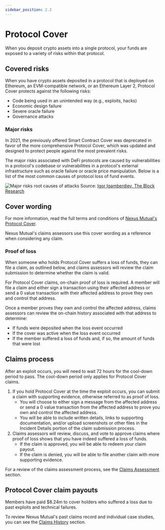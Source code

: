 ```yaml
---
sidebar_position: 2.3
---
```


# Protocol Cover

When you deposit crypto assets into a single protocol, your funds are exposed to a variety of risks within that protocol.

## Covered risks

When you have crypto assets deposited in a protocol that is deployed on Ethereum, an EVM-compatible network, or an Ethereum Layer 2, Protocol Cover protects against the following risks:
* Code being used in an unintended way (e.g., exploits, hacks)
* Economic design failure
* Severe oracle failure
* Governance attacks

### Major risks

In 2021, the previously offered Smart Contract Cover was deprecated in favor of the more comprehensive Protocol Cover, which was updated and designed to protect people against the most prevalent risks.

The major risks associated with DeFi protocols are caused by vulnerabilities in a protocol's codebase or vulnerabilities in a protocol's external infrastructure such as oracle failure or oracle price manipulation. Below is a list of the most common causes of protocol loss of fund events.

![Major risks root causes of attacks](pathname:///img/MajorRisks-Table.png)
Source: [Igor Igamberdiev, The Block Research](https://twitter.com/FrankResearcher/status/1395363410691428359)

## Cover wording

For more information, read the full terms and conditions of [Nexus Mutual's Protocol Cover](https://nexusmutual.io/pages/ProtocolCoverv1.0.pdf).

Nexus Mutual's claims assessors use this cover wording as a reference when considering any claim.

### Proof of loss

When someone who holds Protocol Cover suffers a loss of funds, they can file a claim, as outlined below, and claims assessors will review the claim submission to determine whether the claim is valid.

For Protocol Cover claims, on-chain proof of loss is required. A member will file a claim and either sign a transaction using their affected address or send a 0 value transaction with their affected address to prove they own and control that address.

Once a member proves they own and control the affected address, claims assessors can review the on-chain history associated with that address to determine:
* If funds were deposited when the loss event occurred
* If the cover was active when the loss event occurred
* If the member suffered a loss of funds and, if so, the amount of funds that were lost

## Claims process

After an exploit occurs, you will need to wait 72 hours for the cool-down period to pass. The cool-down period only applies for Protocol Cover claims.
1. If you hold Protocol Cover at the time the exploit occurs, you can submit a claim with supporting evidence, otherwise referred to as proof of loss.
    * You will choose to either sign a message from the affected address or send a 0 value transaction from the affected address to prove you own and control the affected address.
    * You will be able to include written details, links to supporting documentation, and/or upload screenshots or other files in the Incident Details portion of the claim submission process.
2. Claims assessors will review, discuss, and vote to approve claims where proof of loss shows that you have indeed suffered a loss of funds.
    * If the claim is approved, you will be able to redeem your claim payout.
    * If the claim is denied, you will be able to file another claim with more supporting evidence.

For a review of the claims assessment process, see the [Claims Assessment](/protocol/claims-assessment) section.

## Protocol Cover claim payouts

Members have paid $8.24m to cover holders who suffered a loss due to past exploits and technical failures.

To review Nexus Mutual's past claims record and individual case studies, you can see the [Claims History](/overview/claims-history/) section.

